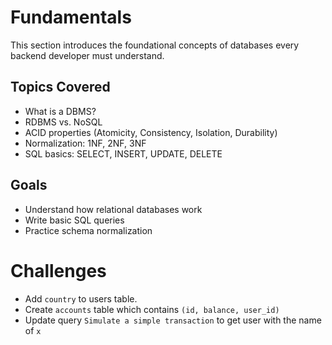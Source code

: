 # Fundamentals

This section introduces the foundational concepts of databases every backend developer must understand.

## Topics Covered

- What is a DBMS?
- RDBMS vs. NoSQL
- ACID properties (Atomicity, Consistency, Isolation, Durability)
- Normalization: 1NF, 2NF, 3NF
- SQL basics: SELECT, INSERT, UPDATE, DELETE

## Goals

- Understand how relational databases work
- Write basic SQL queries
- Practice schema normalization


# Challenges
- Add `country` to users table.
- Create `accounts` table which contains `(id, balance, user_id)`
- Update query `Simulate a simple transaction` to get user with the name of `x` 